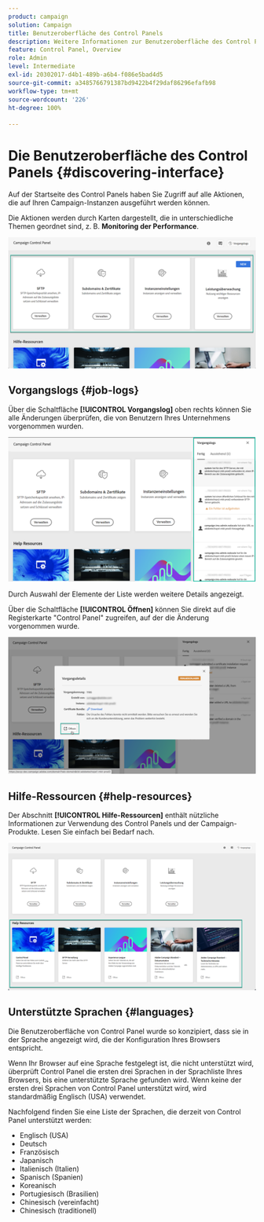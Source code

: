 ```yaml
---
product: campaign
solution: Campaign
title: Benutzeroberfläche des Control Panels
description: Weitere Informationen zur Benutzeroberfläche des Control Panels
feature: Control Panel, Overview
role: Admin
level: Intermediate
exl-id: 20302017-d4b1-489b-a6b4-f086e5bad4d5
source-git-commit: a3485766791387bd9422b4f29daf86296efafb98
workflow-type: tm+mt
source-wordcount: '226'
ht-degree: 100%

---
```


# Die Benutzeroberfläche des Control Panels {#discovering-interface}

Auf der Startseite des Control Panels haben Sie Zugriff auf alle Aktionen, die auf Ihren Campaign-Instanzen ausgeführt werden können.

Die Aktionen werden durch Karten dargestellt, die in unterschiedliche Themen geordnet sind, z. B. **Monitoring der Performance**.

<!--With upcoming Campaign releases, more topics and cards will be made available.-->

![](assets/control_panel_interface.png)

## Vorgangslogs {#job-logs}

Über die Schaltfläche **[!UICONTROL Vorgangslog]** oben rechts können Sie alle Änderungen überprüfen, die von Benutzern Ihres Unternehmens vorgenommen wurden.

![](assets/control_panel_interface2.png)

Durch Auswahl der Elemente der Liste werden weitere Details angezeigt.

Über die Schaltfläche **[!UICONTROL Öffnen]** können Sie direkt auf die Registerkarte &quot;Control Panel&quot; zugreifen, auf der die Änderung vorgenommen wurde.

![](assets/control_panel_logdetails.png)

## Hilfe-Ressourcen {#help-resources}

Der Abschnitt **[!UICONTROL Hilfe-Ressourcen]** enthält nützliche Informationen zur Verwendung des Control Panels und der Campaign-Produkte. Lesen Sie einfach bei Bedarf nach.

![](assets/helpresources.png)

## Unterstützte Sprachen {#languages}

Die Benutzeroberfläche von Control Panel wurde so konzipiert, dass sie in der Sprache angezeigt wird, die der Konfiguration Ihres Browsers entspricht.

Wenn Ihr Browser auf eine Sprache festgelegt ist, die nicht unterstützt wird, überprüft Control Panel die ersten drei Sprachen in der Sprachliste Ihres Browsers, bis eine unterstützte Sprache gefunden wird. Wenn keine der ersten drei Sprachen von Control Panel unterstützt wird, wird standardmäßig Englisch (USA) verwendet.

Nachfolgend finden Sie eine Liste der Sprachen, die derzeit von Control Panel unterstützt werden:

* Englisch (USA)
* Deutsch
* Französisch
* Japanisch
* Italienisch (Italien)
* Spanisch (Spanien)
* Koreanisch
* Portugiesisch (Brasilien)
* Chinesisch (vereinfacht)
* Chinesisch (traditionell)
